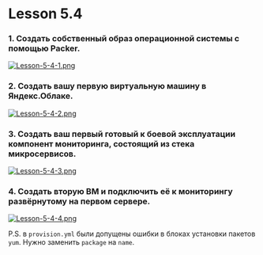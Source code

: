 # Lesson 5.4

### 1. Создать собственный образ операционной системы с помощью Packer.
[![Lesson-5-4-1.png](https://i.postimg.cc/J08jJ9K9/Lesson-5-4-1.png)](https://postimg.cc/YGX4BD53)

### 2. Создать вашу первую виртуальную машину в Яндекс.Облаке.
[![Lesson-5-4-2.png](https://i.postimg.cc/9fq9kWn6/Lesson-5-4-2.png)](https://postimg.cc/t1p7ZHyk)

### 3. Создать ваш первый готовый к боевой эксплуатации компонент мониторинга, состоящий из стека микросервисов.
[![Lesson-5-4-3.png](https://i.postimg.cc/cCjwMnr2/Lesson-5-4-3.png)](https://postimg.cc/vxr4GD7t)

### 4. Создать вторую ВМ и подключить её к мониторингу развёрнутому на первом сервере.
[![Lesson-5-4-4.png](https://i.postimg.cc/yY58vM0S/Lesson-5-4-4.png)](https://postimg.cc/3dXhwbSK)

P.S. в `provision.yml` были допущены ошибки в блоках установки пакетов `yum`. Нужно заменить `package` на `name`.
